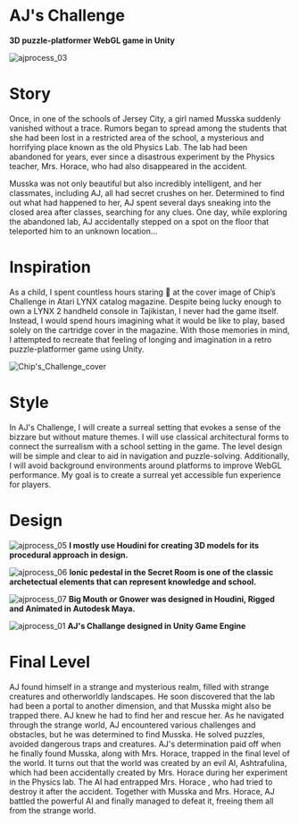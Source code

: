 # AJ's Challenge 
**3D puzzle-platformer WebGL game in Unity**

![ajprocess_03](https://user-images.githubusercontent.com/35751462/222638893-ceef1ad4-6cd1-4633-8a2e-59c4267405f2.jpg)

# Story

Once, in one of the schools of Jersey City, a girl named Musska suddenly vanished without a trace. Rumors began to spread among the students that she had been lost in a restricted area of the school, a mysterious and horrifying place known as the old Physics Lab. The lab had been abandoned for years, ever since a disastrous experiment by the Physics teacher, Mrs. Horace, who had also disappeared in the accident.

Musska was not only beautiful but also incredibly intelligent, and her classmates, including AJ, all had secret crushes on her.
Determined to find out what had happened to her, AJ spent several days sneaking into the closed area after classes, searching for any clues. One day, while exploring the abandoned lab, AJ accidentally stepped on a spot on the floor that teleported him to an unknown location...

# Inspiration

As a child, I spent countless hours staring 👀 at the cover image of Chip’s Challenge in Atari LYNX catalog magazine. Despite being lucky enough to own a LYNX 2 handheld console in Tajikistan, I never had the game itself. Instead, I would spend hours imagining what it would be like to play, based solely on the cartridge cover in the magazine. With those memories in mind, I attempted to recreate that feeling of longing and imagination in a retro puzzle-platformer game using Unity.



![Chip's_Challenge_cover](https://user-images.githubusercontent.com/35751462/222645418-96171007-b2fb-406a-a27d-3f336b5ba982.png)



# Style

In AJ's Challenge, I will create a surreal setting that evokes a sense of the bizzare but without mature themes. I will use classical architectural forms to connect the surrealism with a school setting in the game. The level design will be simple and clear to aid in navigation and puzzle-solving. Additionally, I will avoid background environments around platforms to improve WebGL performance. My goal is to create a surreal yet accessible fun experience for players.



# Design

![ajprocess_05](https://user-images.githubusercontent.com/35751462/222643859-c6590da6-3366-40ac-abd4-7bafeb47e254.jpg)
**I mostly use Houdini for creating 3D models for its procedural approach in design.**


![ajprocess_06](https://user-images.githubusercontent.com/35751462/222643925-caa2b260-16c2-4631-9cdd-8098a5df1248.jpg)
**Ionic pedestal in the Secret Room is one of the classic archetectual elements that can represent knowledge and school.**


![ajprocess_07](https://user-images.githubusercontent.com/35751462/222644127-8b6b3e5d-a905-450c-86eb-0891d9fddeea.jpg)
**Big Mouth or Gnower was designed in Houdini, Rigged and Animated in Autodesk Maya.**


![ajprocess_01](https://user-images.githubusercontent.com/35751462/222644298-aa9475af-5272-4083-8bc7-010a9290a50e.jpg)
**AJ's Challange designed in Unity Game Engine**

# Final Level


AJ found himself in a strange and mysterious realm, filled with strange creatures and otherworldly landscapes. He soon discovered that the lab had been a portal to another dimension, and that Musska might also be trapped there. AJ knew he had to find her and rescue her.
As he navigated through the strange world, AJ encountered various challenges and obstacles, but he was determined to find Musska. He solved puzzles, avoided dangerous traps and creatures.
AJ's determination paid off when he finally found Musska, along with Mrs. Horace, trapped in the final level of the world.
It turns out that the world was created by an evil AI, Ashtrafulina, which had been accidentally created by Mrs. Horace during her experiment in the Physics lab. The AI had entrapped Mrs. Horace , who had tried to destroy it after the accident. Together with Musska and Mrs. Horace, AJ battled the powerful AI and finally managed to defeat it, freeing them all from the strange world.
